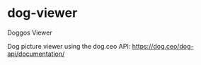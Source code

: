 # dog-viewer
Doggos Viewer

Dog picture viewer using the dog.ceo API: https://dog.ceo/dog-api/documentation/